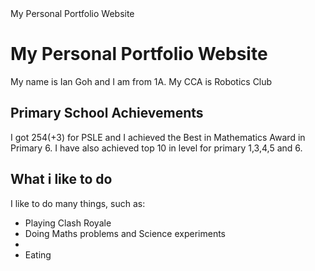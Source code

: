 <!DOCTYPE html>
<html>
  <head>My Personal Portfolio Website</head>
  <body>
    <h1>My Personal Portfolio Website</h1>
    <p>My name is Ian Goh and I am from 1A. My CCA is Robotics Club</p>
    <h2>Primary School Achievements</h2>
    <p>I got 254(+3) for PSLE and I achieved the Best in Mathematics Award in Primary 6. I have also achieved top 10 in level for primary 1,3,4,5 and 6.</p>
<h2>What i like to do</h2>
<p>I like to do many things, such as:</p>
<ul>
<li>Playing Clash Royale</li>
<li>Doing Maths problems and Science experiments<li>
<li>Eating</li>
</ul>
</body>
</html>
